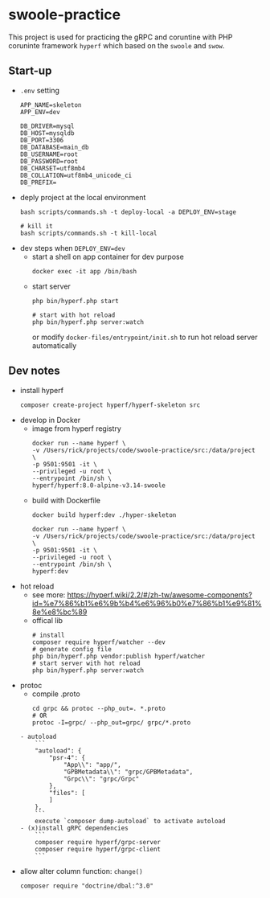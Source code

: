 # swoole-practice

This project is used for practicing the gRPC and coruntine with PHP coruninte framework `hyperf` which based on the `swoole` and `swow`.

## Start-up

- `.env` setting
    ```
    APP_NAME=skeleton
    APP_ENV=dev

    DB_DRIVER=mysql
    DB_HOST=mysqldb
    DB_PORT=3306
    DB_DATABASE=main_db
    DB_USERNAME=root
    DB_PASSWORD=root
    DB_CHARSET=utf8mb4
    DB_COLLATION=utf8mb4_unicode_ci
    DB_PREFIX=
    ```
- deply project at the local environment
    ```
    bash scripts/commands.sh -t deploy-local -a DEPLOY_ENV=stage

    # kill it
    bash scripts/commands.sh -t kill-local
    ```
- dev steps when `DEPLOY_ENV=dev`
    - start a shell on app container for dev purpose
        ```
        docker exec -it app /bin/bash
        ```
    - start server
        ```
        php bin/hyperf.php start

        # start with hot reload
        php bin/hyperf.php server:watch
        ```
        or modify `docker-files/entrypoint/init.sh` to run hot reload server automatically

## Dev notes

- install hyperf
    ```
    composer create-project hyperf/hyperf-skeleton src
    ```
- develop in Docker
    - image from hyperf registry
        ```shell
        docker run --name hyperf \
        -v /Users/rick/projects/code/swoole-practice/src:/data/project \
        -p 9501:9501 -it \
        --privileged -u root \
        --entrypoint /bin/sh \
        hyperf/hyperf:8.0-alpine-v3.14-swoole
        ```
    - build with Dockerfile
        ```shell
        docker build hyperf:dev ./hyper-skeleton

        docker run --name hyperf \
        -v /Users/rick/projects/code/swoole-practice/src:/data/project \
        -p 9501:9501 -it \
        --privileged -u root \
        --entrypoint /bin/sh \
        hyperf:dev
        ```
- hot reload
    - see more: https://hyperf.wiki/2.2/#/zh-tw/awesome-components?id=%e7%86%b1%e6%9b%b4%e6%96%b0%e7%86%b1%e9%81%8e%e8%bc%89
    - offical lib
        ```shell
        # install
        composer require hyperf/watcher --dev
        # generate config file
        php bin/hyperf.php vendor:publish hyperf/watcher
        # start server with hot reload
        php bin/hyperf.php server:watch
        ```
- protoc
    - compile .proto
        ```
        cd grpc && protoc --php_out=. *.proto
        # OR
        protoc -I=grpc/ --php_out=grpc/ grpc/*.proto
    ```
    - autoload
        ```
        "autoload": {
            "psr-4": {
                "App\\": "app/",
                "GPBMetadata\\": "grpc/GPBMetadata",
                "Grpc\\": "grpc/Grpc"
            },
            "files": [
            ]
        },
        ```
        execute `composer dump-autoload` to activate autoload
    - (x)install gRPC dependencies
        ```
        composer require hyperf/grpc-server
        composer require hyperf/grpc-client
        ```
- allow alter column function: `change()`
    ```
    composer require "doctrine/dbal:^3.0"
    ```
